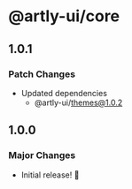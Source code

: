# @artly-ui/core

## 1.0.1

### Patch Changes

- Updated dependencies
  - @artly-ui/themes@1.0.2

## 1.0.0

### Major Changes

- Initial release! 🎉
